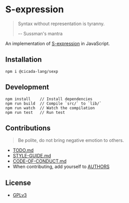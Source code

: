 # S-expression

> Syntax without representation is tyranny.
>
> -- Sussman's mantra

An implementation of [S-expression](https://en.wikipedia.org/wiki/S-expression) in JavaScript.

## Installation

```
npm i @cicada-lang/sexp
```

## Development

```
npm install    // Install dependencies
npm run build  // Compile `src/` to `lib/`
npm run watch  // Watch the compilation
npm run test   // Run test
```

## Contributions

> Be polite, do not bring negative emotion to others.

- [TODO.md](TODO.md)
- [STYLE-GUIDE.md](STYLE-GUIDE.md)
- [CODE-OF-CONDUCT.md](CODE-OF-CONDUCT.md)
- When contributing, add yourself to [AUTHORS](AUTHORS)

## License

- [GPLv3](LICENSE)
